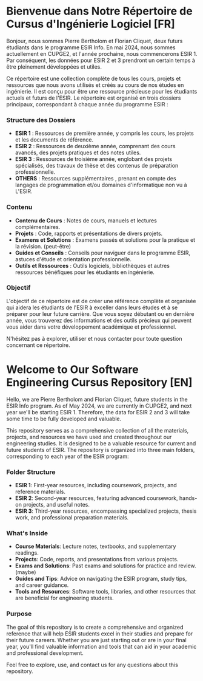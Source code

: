 # Bienvenue dans Notre Répertoire de Cursus d'Ingénierie Logiciel [FR]

Bonjour, nous sommes Pierre Bertholom et Florian Cliquet, deux futurs étudiants dans le programme ESIR Info. En mai 2024, nous sommes actuellement en CUPGE2, et l'année prochaine, nous commencerons ESIR 1. Par conséquent, les données pour ESIR 2 et 3 prendront un certain temps à être pleinement développées et utiles.

Ce répertoire est une collection complète de tous les cours, projets et ressources que nous avons utilisés et créés au cours de nos études en ingénierie. Il est conçu pour être une ressource précieuse pour les étudiants actuels et futurs de l'ESIR. Le répertoire est organisé en trois dossiers principaux, correspondant à chaque année du programme ESIR :

### Structure des Dossiers
- **ESIR 1** : Ressources de première année, y compris les cours, les projets et les documents de référence.
- **ESIR 2** : Ressources de deuxième année, comprenant des cours avancés, des projets pratiques et des notes utiles.
- **ESIR 3** : Ressources de troisième année, englobant des projets spécialisés, des travaux de thèse et des contenus de préparation professionnelle.
- **OTHERS** : Ressources supplémentaires , prenant en compte des langages de programmation et/ou domaines d'informatique non vu à L'ESIR.

### Contenu
- **Contenu de Cours** : Notes de cours, manuels et lectures complémentaires.
- **Projets** : Code, rapports et présentations de divers projets.
- **Examens et Solutions** : Examens passés et solutions pour la pratique et la révision. (peut-être)
- **Guides et Conseils** : Conseils pour naviguer dans le programme ESIR, astuces d'étude et orientation professionnelle.
- **Outils et Ressources** : Outils logiciels, bibliothèques et autres ressources bénéfiques pour les étudiants en ingénierie.

### Objectif
L'objectif de ce répertoire est de créer une référence complète et organisée qui aidera les étudiants de l'ESIR à exceller dans leurs études et à se préparer pour leur future carrière. Que vous soyez débutant ou en dernière année, vous trouverez des informations et des outils précieux qui peuvent vous aider dans votre développement académique et professionnel.

N'hésitez pas à explorer, utiliser et nous contacter pour toute question concernant ce répertoire.

# Welcome to Our Software Engineering Cursus Repository [EN]

Hello, we are Pierre Bertholom and Florian Cliquet, future students in the ESIR Info program. As of May 2024, we are currently in CUPGE2, and next year we'll be starting ESIR 1. Therefore, the data for ESIR 2 and 3 will take some time to be fully developed and valuable.

This repository serves as a comprehensive collection of all the materials, projects, and resources we have used and created throughout our engineering studies. It is designed to be a valuable resource for current and future students of ESIR. The repository is organized into three main folders, corresponding to each year of the ESIR program:

### Folder Structure
- **ESIR 1**: First-year resources, including coursework, projects, and reference materials.
- **ESIR 2**: Second-year resources, featuring advanced coursework, hands-on projects, and useful notes.
- **ESIR 3**: Third-year resources, encompassing specialized projects, thesis work, and professional preparation materials.

### What's Inside
- **Course Materials**: Lecture notes, textbooks, and supplementary readings.
- **Projects**: Code, reports, and presentations from various projects.
- **Exams and Solutions**: Past exams and solutions for practice and review. (maybe)
- **Guides and Tips**: Advice on navigating the ESIR program, study tips, and career guidance.
- **Tools and Resources**: Software tools, libraries, and other resources that are beneficial for engineering students.

### Purpose
The goal of this repository is to create a comprehensive and organized reference that will help ESIR students excel in their studies and prepare for their future careers. Whether you are just starting out or are in your final year, you'll find valuable information and tools that can aid in your academic and professional development.

Feel free to explore, use, and contact us for any questions about this repository.
